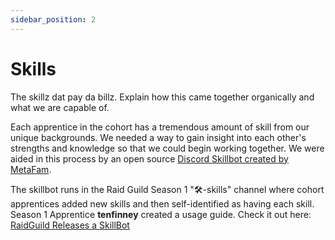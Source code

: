 ```yaml
---
sidebar_position: 2
---
```


# Skills

The skillz dat pay da billz. Explain how this came together organically and what we are capable of.

Each apprentice in the cohort has a tremendous amount of skill from our unique backgrounds. We needed a way to gain insight into each other's strengths and knowledge so that we could begin working together. We were aided in this process by an open source [Discord Skillbot created by MetaFam](https://github.com/MetaFam/skill-bot).

The skillbot runs in the Raid Guild Season 1 "🛠-skills" channel where cohort apprentices added new skills and then self-identified as having each skill. Season 1 Apprentice **tenfinney** created a usage guide. Check it out here: [RaidGuild Releases a SkillBot](https://hackmd.io/Fs_mnbS3R1qt3MXCyHwwew?view)
